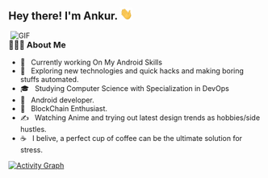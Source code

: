 <h2> Hey there! I'm Ankur. <img src="https://github.com/Ankursehrawat15/Ankursehrawat15/blob/master/Images_Giphy/Hi.gif" width="25"></h2>

<img align="right" alt="GIF" src="https://github.com/Ankursehrawat15/Ankursehrawat15/blob/master/Images_Giphy/gif4.gif" width="500"/>

<h3> 👨🏻‍💻 About Me </h3>

- 🔭 &nbsp; Currently working On My Android Skills 
- 🤔 &nbsp; Exploring new technologies and quick hacks and making boring stuffs automated.
- 🎓 &nbsp; Studying Computer Science with Specialization in DevOps
- 💼 &nbsp; Android developer.
- 🌱 &nbsp; BlockChain Enthusiast. 
- ✍️ &nbsp; Watching Anime and trying out latest design trends as hobbies/side hustles.
- ☕ &nbsp; I belive, a perfect cup of coffee can be the ultimate solution for stress. 



<a href="https://github.com/Ankursehrawat15"><img alt="Activity Graph" src="https://activity-graph.herokuapp.com/graph?username=ankursehrawat15&bg_color=1F222E&color=F8D866&line=F85D7F&point=FFFFFF&hide_border=true" /></a>
<Br>
